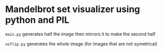 # Mandelbrot set visualizer using python and PIL

`main.py` generates half the image then mirrors it to make the second half

`noflip.py` generates the whole image (for images that are not symetrical)


